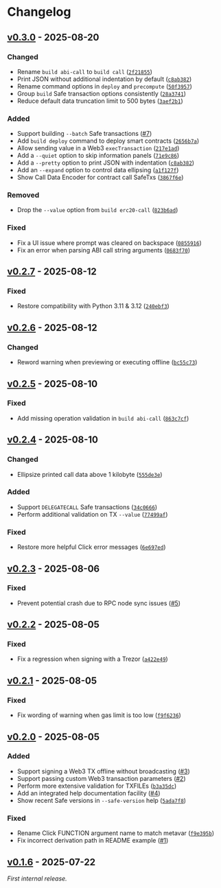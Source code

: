 # Changelog

<!--
----------------------------
      Common Changelog
----------------------------
https://common-changelog.org
----------------------------

Template:

## [vX.Y.Z] - YYYY-MM-DD

### Changed

### Added

### Removed

### Fixed
-->

## [v0.3.0] - 2025-08-20

### Changed

- Rename `build abi-call` to `build call` ([`2f21855`](https://github.com/clearmatics/simple-safe/commit/2f21855))
- Print JSON without additional indentation by default ([`c8ab382`](https://github.com/clearmatics/simple-safe/commit/c8ab382))
- Rename command options in `deploy` and `precompute` ([`50f3957`](https://github.com/clearmatics/simple-safe/commit/50f3957))
- Group `build` Safe transaction options consistently ([`28a3741`](https://github.com/clearmatics/simple-safe/commit/28a3741))
- Reduce default data truncation limit to 500 bytes ([`3aef2b1`](https://github.com/clearmatics/simple-safe/commit/3aef2b1))

### Added

- Support building `--batch` Safe transactions ([#7](https://github.com/clearmatics/simple-safe/issues/7))
- Add `build deploy` command to deploy smart contracts ([`2656b7a`](https://github.com/clearmatics/simple-safe/commit/2656b7a))
- Allow sending value in a Web3 `execTransaction` ([`217e1ad`](https://github.com/clearmatics/simple-safe/commit/217e1ad))
- Add a `--quiet` option to skip information panels ([`71e9c86`](https://github.com/clearmatics/simple-safe/commit/71e9c86))
- Add a `--pretty` option to print JSON with indentation ([`c8ab382`](https://github.com/clearmatics/simple-safe/commit/c8ab382))
- Add an `--expand` option to control data ellipsing ([`a1f127f`](https://github.com/clearmatics/simple-safe/commit/a1f127f))
- Show Call Data Encoder for contract call SafeTxs ([`3867f6e`](https://github.com/clearmatics/simple-safe/commit/3867f6e))

### Removed

- Drop the `--value` option from `build erc20-call` ([`823b6ad`](https://github.com/clearmatics/simple-safe/commit/823b6ad))

### Fixed

- Fix a UI issue where prompt was cleared on backspace ([`0855916`](https://github.com/clearmatics/simple-safe/commit/0855916))
- Fix an error when parsing ABI call string arguments ([`0683f70`](https://github.com/clearmatics/simple-safe/commit/0683f70))

## [v0.2.7] - 2025-08-12

### Fixed

- Restore compatibility with Python 3.11 & 3.12 ([`240ebf3`](https://github.com/clearmatics/simple-safe/commit/240ebf3))

## [v0.2.6] - 2025-08-12

### Changed

- Reword warning when previewing or executing offline ([`bc55c73`](https://github.com/clearmatics/simple-safe/commit/bc55c73))

## [v0.2.5] - 2025-08-10

### Fixed

- Add missing operation validation in `build abi-call` ([`863c7cf`](https://github.com/clearmatics/simple-safe/commit/863c7cf))

## [v0.2.4] - 2025-08-10

### Changed

- Ellipsize printed call data above 1 kilobyte ([`555de3e`](https://github.com/clearmatics/simple-safe/commit/555de3e))

### Added

- Support `DELEGATECALL` Safe transactions ([`34c0666`](https://github.com/clearmatics/simple-safe/commit/34c0666))
- Perform additional validation on TX `--value` ([`77499af`](https://github.com/clearmatics/simple-safe/commit/77499af))

### Fixed

- Restore more helpful Click error messages ([`6e697ed`](https://github.com/clearmatics/simple-safe/commit/6e697ed))

## [v0.2.3] - 2025-08-06

### Fixed

- Prevent potential crash due to RPC node sync issues ([#5](https://github.com/clearmatics/simple-safe/issues/5))

## [v0.2.2] - 2025-08-05

### Fixed

- Fix a regression when signing with a Trezor ([`a422e49`](https://github.com/clearmatics/simple-safe/commit/a422e49))

## [v0.2.1] - 2025-08-05

### Fixed

- Fix wording of warning when gas limit is too low ([`f9f6236`](https://github.com/clearmatics/simple-safe/commit/f9f6236))

## [v0.2.0] - 2025-08-05

### Added

- Support signing a Web3 TX offline without broadcasting ([#3](https://github.com/clearmatics/simple-safe/issues/3))
- Support passing custom Web3 transaction parameters ([#2](https://github.com/clearmatics/simple-safe/issues/2))
- Perform more extensive validation for TXFILEs ([`b3a35dc`](https://github.com/clearmatics/simple-safe/commit/b3a35dc))
- Add an integrated help documentation facility ([#4](https://github.com/clearmatics/simple-safe/issues/4))
- Show recent Safe versions in `--safe-version` help ([`5ada7f8`](https://github.com/clearmatics/simple-safe/commit/5ada7f8))

### Fixed

- Rename Click FUNCTION argument name to match metavar ([`f9e395b`](https://github.com/clearmatics/simple-safe/commit/f9e395b))
- Fix incorrect derivation path in README example ([#1](https://github.com/clearmatics/simple-safe/pull/1))

## [v0.1.6] - 2025-07-22

_First internal release._

[v0.3.0]: https://github.com/clearmatics/simple-safe/releases/tag/v0.3.0
[v0.2.7]: https://github.com/clearmatics/simple-safe/releases/tag/v0.2.7
[v0.2.6]: https://github.com/clearmatics/simple-safe/releases/tag/v0.2.6
[v0.2.5]: https://github.com/clearmatics/simple-safe/releases/tag/v0.2.5
[v0.2.4]: https://github.com/clearmatics/simple-safe/releases/tag/v0.2.4
[v0.2.3]: https://github.com/clearmatics/simple-safe/releases/tag/v0.2.3
[v0.2.2]: https://github.com/clearmatics/simple-safe/releases/tag/v0.2.2
[v0.2.1]: https://github.com/clearmatics/simple-safe/releases/tag/v0.2.1
[v0.2.0]: https://github.com/clearmatics/simple-safe/releases/tag/v0.2.0
[v0.1.6]: https://github.com/clearmatics/simple-safe/releases/tag/v0.1.6
